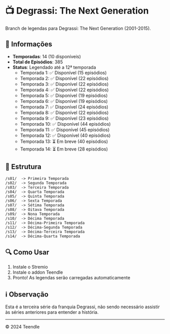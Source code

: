 # 📺 Degrassi: The Next Generation

Branch de legendas para Degrassi: The Next Generation (2001-2015).

## 📝 Informações

- **Temporadas**: 14 (10 disponíveis)
- **Total de Episódios**: 385
- **Status**: Legendado até a 12ª temporada
  - Temporada 1: ✅ Disponível (15 episódios)
  - Temporada 2: ✅ Disponível (22 episódios)
  - Temporada 3: ✅ Disponível (22 episódios)
  - Temporada 4: ✅ Disponível (22 episódios)
  - Temporada 5: ✅ Disponível (19 episódios)
  - Temporada 6: ✅ Disponível (19 episódios)
  - Temporada 7: ✅ Disponível (24 episódios)
  - Temporada 8: ✅ Disponível (22 episódios)
  - Temporada 9: ✅ Disponível (23 episódios)
  - Temporada 10: ✅ Disponível (44 episódios)
  - Temporada 11: ✅ Disponível (45 episódios)
  - Temporada 12: ✅ Disponível (40 episódios)
  - Temporada 13: ⏳ Em breve (40 episódios)
  - Temporada 14: ⏳ Em breve (28 episódios)

## 📂 Estrutura

```
/s01/  -> Primeira Temporada 
/s02/  -> Segunda Temporada
/s03/  -> Terceira Temporada
/s04/  -> Quarta Temporada
/s05/  -> Quinta Temporada
/s06/  -> Sexta Temporada
/s07/  -> Sétima Temporada
/s08/  -> Oitava Temporada
/s09/  -> Nona Temporada
/s10/  -> Décima Temporada
/s11/  -> Décima-Primeira Temporada
/s12/  -> Décima-Segunda Temporada
/s13/  -> Décima-Terceira Temporada
/s14/  -> Décima-Quarta Temporada
```

## 🔍 Como Usar

1. Instale o Stremio
2. Instale o addon Teendle
3. Pronto! As legendas serão carregadas automaticamente

## ℹ️ Observação

Esta é a terceira série da franquia Degrassi, não sendo necessário assistir às séries anteriores para entender a história.

---

© 2024 Teendle
